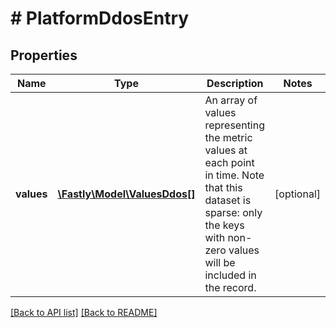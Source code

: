 # # PlatformDdosEntry

## Properties

Name | Type | Description | Notes
------------ | ------------- | ------------- | -------------
**values** | [**\Fastly\Model\ValuesDdos[]**](ValuesDdos.md) | An array of values representing the metric values at each point in time. Note that this dataset is sparse: only the keys with non-zero values will be included in the record. | [optional] 


[[Back to API list]](../../README.md#endpoints) [[Back to README]](../../README.md)
